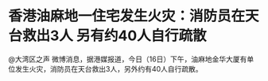 # 香港油麻地一住宅发生火灾：消防员在天台救出3人 另有约40人自行疏散

@大湾区之声 微博消息，据港媒报道，今日（16日）下午，油麻地金华大厦有单位发生火灾，消防员在天台救出3人，另外约有40人自行疏散。 ​​​

